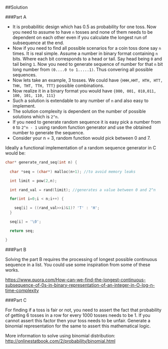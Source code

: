 ##Solution

###Part A

- It is probabilitic design which has 0.5 as probability for one toss. Now you need to assume to have `n` tosses and none of them needs to be dependent on each other even if you calculate the longest run of subsequence at the end.
- Now if you need to find all possible scenarios for a coin toss done say `n` times. It is real simple. Assume a number in binary format containing `n` bits. Where each bit corresponds to a head or tail. Say head being `0` and tail being `1`. Now you need to generate sequence of number for that `n` bit long number from `(0....0 to 1.....1)`. Thus convering all possible sequences.
- Now lets take an example, 3 tosses.
We could have `{HHH,HHT, HTH, HTT, THH, THT, TTH, TTT}` possible combinations.
- Now realize it in a binary format you would have `{000, 001, 010,011, 100, 101, 110, 111}`
- Such a solution is extendable to any number of `n` and also easy to implement.
- The solution complexity is dependent on the number of possible solutions which is `2^n`.
- If you need to generate random sequence it is easy pick a number from `0` to `2^n - 1` using random function generator and use the obtained number to generate the sequence.
- Consider your n = 3, random function would pick between 0 and 7.

Ideally a functional implementation of a random sequence generator in C would be:

``` C
char* generate_rand_seq(int n) {
  
  char *seq = (char*) malloc(n+1); //to avoid memory leaks

  int limit = pow(2,n);

  int rand_val = rand(limit); //generates a value between 0 and 2^n

  for(int i=0;i < n;i++) {

    seq[i] = ((rand_val>>i)&1)? 'T' : 'H';
  }

  seq[i] = '\0';

  return seq;

}
```

###Part B

Solving the part B requires the processing of longest possible continuous sequence in a list. 
You could use some inspiration from some of these works.

https://www.quora.com/How-can-we-find-the-longest-continuous-subsequence-of-0s-in-binary-representation-of-an-integer-in-O-log-n-time-complexity

###Part C

For finding if a toss is fair or not, you need to assert the fact that probability of getting 6 tosses in a row for every 1000 tosses needs to be 1. If you cannot assert this factor then your toss needs to be unfair. Generate a binomial representation for the same to assert this mathematical logic.

More information to solve using binomial distribution: http://onlinestatbook.com/2/probability/binomial.html

